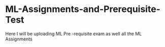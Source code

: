 # ML-Assignments-and-Prerequisite-Test
Here I will be uploading  ML Pre -requisite exam as well all the ML Assignments
